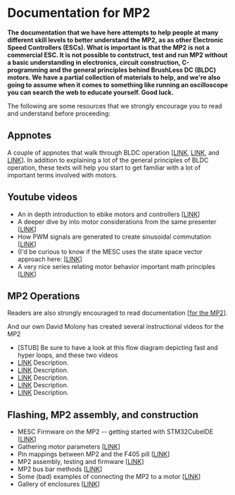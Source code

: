 # Documentation for MP2

**The documentation that we have here attempts to help people at many different skill levels to better understand the MP2, as as other Electronic Speed Controllers (ESCs). What is important is that the MP2 is not a commercial ESC. It is not possible to contstruct, test and run MP2 without a basic understanding in electronics, circuit construction, C-programming and the general principles behind BrushLess DC (BLDC) motors. We have a partial collection of materials to help, and we're also going to assume when it comes to something like running an oscilloscope you can search the web to educate yourself. Good luck.**

The following are some resources that we strongly encourage you to read and understand before proceeding:
## Appnotes ##

A couple of appnotes that walk through BLDC operation [[LINK](https://www.monolithicpower.com/media/document/Brushless_DC_Motor_Fundamentals.pdf), [LINK](https://www.monolithicpower.com/media/document/Brushless_DC_Motor_Fundamentals.pdf), and [LINK](https://www.st.com/resource/en/application_note/cd00020086-sensorless-bldc-motor-control-and-bemf-sampling-methods-with--st7mc-stmicroelectronics.pdf)]. In addition to explaining a lot of the general principles of BLDC operation, these texts will help you start to get familiar with a lot of important terms involved with motors. 

## Youtube videos

* An in depth introduction to ebike motors and controllers [[LINK](https://www.youtube.com/watch?v=c96n0Ma2rLY)]
* A deeper dive by into motor considerations from the same presenter [[LINK](https://www.youtube.com/watch?v=dxJe_gygRGU)]
* How PWM signals are generated to create sinusoidal commutation [[LINK](https://www.youtube.com/watch?v=-By_vt27Xhs)]
* (I'd be curious to know if the MESC uses the state space vector approach here: [[LINK](https://youtu.be/-By_vt27Xhs?t=164)]
* A very nice series relating motor behavior important math principles [[LINK](https://www.youtube.com/watch?v=EHYEQM1sA3o)]

## MP2 Operations

Readers are also strongly encouraged to read documentation [[for the MP2](https://davidmolony.github.io/MESC_Firmware/)]. 

And our own David Molony has created several instructional videos for the MP2
* [STUB] Be sure to have a look at this flow diagram depicting fast and hyper loops, and these two videos
* [LINK](https://youtu.be/D8OxaPtngFE) Description.
* [LINK](https://youtube.com/shorts/5mvyW02K6BA) Description.
* [LINK](https://youtube.com/shorts/p_EUAOHa-1w) Description.
* [LINK](https://youtu.be/9agJsvzlajI) Description.
* [LINK](https://youtube.com/shorts/ht_xRyyBOWQ) Description.

## Flashing, MP2 assembly, and construction
* MESC Firmware on the MP2 -- getting started with STM32CubeIDE [[LINK](FIRMWARE_INTRO.md)]
* Gathering motor parameters [[LINK](MOTOR_PARAM.md)]
* Pin mappings between MP2 and the F405 pill [[LINK](MP2_F405PILL_PINOUTS.md)]
* MP2 assembly, testing and firmware [[LINK](PCB_ASSEMBLY_TESTING.md)]
* MP2 bus bar methods [[LINK](HIGHER_AMP_ASSEMBLY.md)]
* Some (bad) examples of connecting the MP2 to a motor [[LINK](QS165_MP2_WIRING.md)]
* Gallery of enclosures [[LINK](ENCLOSURE_GALLERY.md)]
